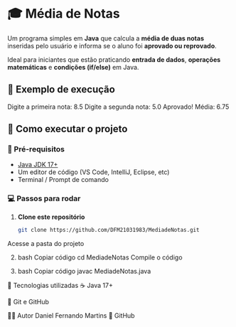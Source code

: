 # 🎓 Média de Notas

Um programa simples em **Java** que calcula a **média de duas notas** inseridas pelo usuário e informa se o aluno foi **aprovado ou reprovado**.

Ideal para iniciantes que estão praticando **entrada de dados**, **operações matemáticas** e **condições (if/else)** em Java.


## 🧠 Exemplo de execução

Digite a primeira nota: 8.5
Digite a segunda nota: 5.0
Aprovado! Média: 6.75


## 🚀 Como executar o projeto

### 🔧 Pré-requisitos

- [Java JDK 17+](https://www.oracle.com/java/technologies/javase-jdk17-downloads.html)
- Um editor de código (VS Code, IntelliJ, Eclipse, etc)
- Terminal / Prompt de comando

  
### 💻 Passos para rodar

1. **Clone este repositório**
   ```bash
   git clone https://github.com/DFM21031983/MediadeNotas.git
Acesse a pasta do projeto

2. bash
Copiar código
cd MediadeNotas
Compile o código

3. bash
Copiar código
javac MediadeNotas.java

🧰 Tecnologias utilizadas
☕ Java 17+

🧩 Git e GitHub

🧑‍💻 Autor
Daniel Fernando Martins
🔗 GitHub
